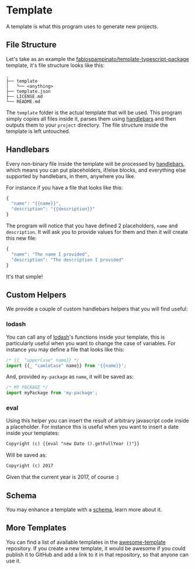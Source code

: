 
# Template

A template is what this program uses to generate new projects.

## File Structure

Let's take as an example the [fabiospampinato/template-typescript-package](https://github.com/fabiospampinato/template-typescript-package) template, it's file structure looks like this:

```
.
├── template
│   └── <anything>
├── template.json
├── LICENSE.md
└── README.md
```

The `template` folder is the actual template that will be used. This program simply copies all files inside it, parses them using [handlebars](http://handlebarsjs.com) and then outputs them to your `project` directory. The file structure inside the template is left untouched.

## Handlebars

Every non-binary file inside the template will be processed by [handlebars](http://handlebarsjs.com), which means you can put placeholders, if/else blocks, and everything else supported by handlebars, in them, anywhere you like.

For instance if you have a file that looks like this:

```js
{
  "name": "{{name}}",
  "description": "{{description}}"
}
```

The program will notice that you have defined 2 placeholders, `name` and `description`. It will ask you to provide values for them and then it will create this new file:

```js
{
  "name": "The name I provided",
  "description": "The description I provided"
}
```

It's that simple!

## Custom Helpers

We provide a couple of custom handlebars helpers that you will find useful:

### lodash

You can call any of [lodash](https://lodash.com/docs)'s functions inside your template, this is particularly useful when you want to change the case of variables. For instance you may define a file that looks like this:

```js
/* {{_ "upperCase" name}} */
import {{_ "camleCase" name}} from '{{name}}';
```

And, provided `my-package` as `name`, it will be saved as:

```js
/* MY PACKAGE */
import myPackage from 'my-package';
```

### eval

Using this helper you can insert the result of arbitrary javascript code inside a placeholder. For instance this is useful when you want to insert a date inside your templates:

```md
Copyright (c) {{eval "new Date ().getFullYear ()"}}
```

Will be saved as:

```md
Copyright (c) 2017
```

Given that the current year is 2017, of course :)

## Schema

You may enhance a template with a [schema](https://github.com/fabiospampinato/template/blob/master/docs/schema.md), learn more about it.

## More Templates

You can find a list of available templates in the [awesome-template](https://github.com/fabiospampinato/awesome-template) repository. If you create a new template, it would be awesome if you could publish it to GitHub and add a link to it in that repository, so that anyone can use it.
